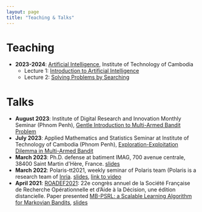 ```yaml
---
layout: page
title: "Teaching & Talks"
---
```


# Teaching

- __2023-2024__: [Artificial Intelligence](https://moodle.itc.edu.kh/course/view.php?id=1282), Institute of Technology of Cambodia
    - Lecture 1: [Introduction to Artificial Intelligence](https://drive.google.com/file/d/16YVh-0c-kU8BQ-CLYLlzPzpn0ybc3wLR/view?usp=share_link)
    - Lecture 2: [Solving Problems by Searching](https://drive.google.com/file/d/1sX1v4mZjFQQNxD8GvFGrz19Kghrcoi6s/view?usp=share_link)



# Talks

- __August 2023__: Institute of Digital Research and Innovation Monthly Seminar (Phnom Penh), [Gentle Introduction to Multi-Armed Bandit Problem](https://kimang18.github.io/assets/talk/talk-gentle_intro_MAB.pdf)
- __July 2023__: Applied Mathematics and Statistics Seminar at Institute of Technology of Cambodia (Phnom Penh), [Exploration-Exploitation Dilemma in Multi-Armed Bandit](https://kimang18.github.io/assets/talk/talk-ee_itc.pdf)
- __March 2023__: Ph.D. defense at batiment IMAG, 700 avenue centrale, 38400 Saint Martin d'Hère, France. [slides](https://drive.google.com/file/d/1ZgeQuhf0SuuK9n02R3REwq8YVRLoKcI_/view?usp=share_link)
- __March 2022__: Polaris-tt2021, weekly seminar of Polaris team (Polaris is a research team of [Inria](https://www.inria.fr/en). [slides](https://drive.google.com/file/d/1R-zw9_tXxWcphlCvRThAmiZFh1NcDuvx/view?usp=share_link), [link to video](https://videos.univ-grenoble-alpes.fr/video/23078-polaris-tt-kimang-khun-computing-whittle-index-for-restless-bandits/)
- __April 2021__: [ROADEF2021](https://roadef2021.sciencesconf.org): 22e congrès annuel de la Société Française de Recherche Opérationnelle et d’Aide à la Décision, une édition distancielle. Paper presented [MB-PSRL: a Scalable Learning Algorithm for Markovian Bandits](https://roadef2021.sciencesconf.org/351376/document), [slides](https://drive.google.com/file/d/1Jiz-ffX4bfosiLADq92mugi-Q989pVqg/view?usp=share_link)
